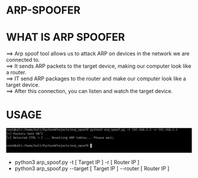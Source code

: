 # ARP-SPOOFER

# WHAT IS ARP SPOOFER

==> Arp spoof tool allows us to attack ARP on devices in the network we are connected to. <br>
==> It sends ARP packets to the target device, making our computer look like a router. <br>
==> IT send ARP packages to the router and make our computer look like a target device. <br>
==> After this connection, you can listen and watch the target device. <br>



# USAGE

![](usage.jpeg)

<ul>
  <li>
    python3 arp_spoof.py -t [ Target IP ] -r [ Router IP ]
  </li>
  <li>
    python3 arp_spoof.py --target [ Target IP ] --router [ Router IP ]
  </li>
</ul>
